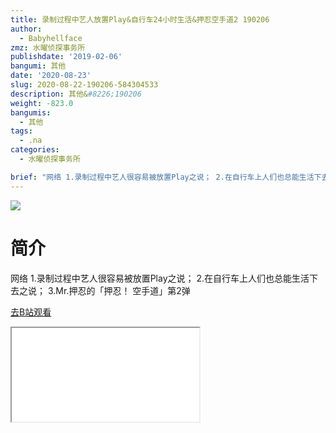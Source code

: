 ```yaml
---
title: 录制过程中艺人放置Play&自行车24小时生活&押忍空手道2 190206
author:
  - Babyhellface
zmz: 水曜侦探事务所
publishdate: '2019-02-06'
bangumi: 其他
date: '2020-08-23'
slug: 2020-08-22-190206-584304533
description: 其他&#8226;190206
weight: -823.0
bangumis:
  - 其他
tags:
  - .na
categories:
  - 水曜侦探事务所

brief: "网络 1.录制过程中艺人很容易被放置Play之说； 2.在自行车上人们也总能生活下去之说； 3.Mr.押忍的「押忍！ 空手道」第2弹"
---
```

![](https://raw.githubusercontent.com/tcgriffith/owaraisite/master/static/tmpimg/7a74eb994af66fb04929ccf8739d1c70c0d08901.jpg.480.jpg)
# 简介  
网络
1.录制过程中艺人很容易被放置Play之说；
2.在自行车上人们也总能生活下去之说；
3.Mr.押忍的「押忍！ 空手道」第2弹  

[去B站观看](https://www.bilibili.com/video/av584304533/)
<div class ="resp-container"><iframe class="testiframe" src="//player.bilibili.com/player.html?aid=584304533"", scrolling="no", allowfullscreen="true" > </iframe></div> 

